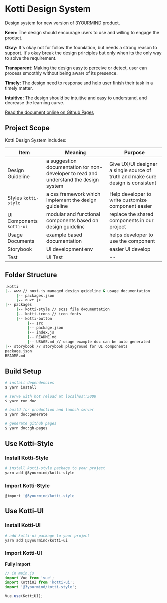 # Kotti Design System

Design system for new version of 3YOURMIND product.

**Keen:** The design should encourage users to use and willing to engage the product.

**Okay:** It's okay not for follow the foundation, but needs a strong reason to support. It's okay break the design principles but only when its the only way to solve the requirement.

**Transparent:** Making the design easy to perceive or detect, user can process smoothly without being aware of its presence.

**Timely:** The design need to response and help user finish their task in a timely matter.

**Intuitive:** The design should be intuitive and easy to understand, and decrease the learning curve.

[Read the document online on Github Pages](https://3yourmind.github.io/kotti/)

## Project Scope

Kotti Design System includes:

|Item|Meaning|Purpose|
|---|---|---|
|Design Guideline|a suggestion documentation for non-developer to read and understand the design system|Give UX/UI designer a single source of truth and make sure design is consistent|
|Styles `kotti-style`|a css framework which implement the design guideline|Help developer to write customize component easier|
|UI Components `kotti-ui`|modular and functional components based on design guideline|replace the shared components in our project|
|Usage Documents|example based documentation|helps developer to use the component|
|Storybook|UI development env|easier UI develop|
|Test|UI Test| -- |


## Folder Structure

```bash
.kotti
|-- www // nuxt.js managed design guideline & usage documentation
     |-- packages.json
     |-- nuxt.js
|-- packages 
     |-- kotti-style // scss file documentation
     |-- kotti-icons // icon fonts
     |-- kotti-button
          |-- src
          |-- package.json
          |-- index.js
          |-- README.md
          |-- USAGE.md // usage example doc can be auto generated
|-- storybook // storybook playground for UI components
package.json
README.md
```


## Build Setup

``` bash
# install dependencies
$ yarn install

# serve with hot reload at localhost:3000
$ yarn run doc

# build for production and launch server
$ yarn doc:generate

# generate github pages
$ yarn doc:gh-pages
```

## Use Kotti-Style


### Install Kotti-Style

```bash
# install kotti-style package to your project
yarn add @3yourmind/kotti-style
```

### Import Kotti-Style

```bash
@import '@3yourmind/kotti-style
```

## Use Kotti-UI

### Install Kotti-UI
```bash
# add kotti-ui package to your project
yarn add @3yourmind/kotti-ui
```

### Import Kotti-UI

**Fully Import**

```js
// in main.js
import Vue from 'vue';
import KottiUI from 'kotti-ui';
import '@3yourmind/kotti-style';

Vue.use(KottiUI);
```


